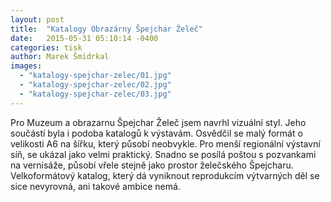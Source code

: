```yaml
---
layout: post
title:  "Katalogy Obrazárny Špejchar Želeč"
date:   2015-05-31 05:10:14 -0400
categories: tisk
author: Marek Šmidrkal
images:
  - "katalogy-spejchar-zelec/01.jpg"
  - "katalogy-spejchar-zelec/02.jpg"
  - "katalogy-spejchar-zelec/03.jpg"
---
```

Pro Muzeum a obrazarnu Špejchar Želeč jsem navrhl vizuální styl. Jeho součástí byla i podoba katalogů k výstavám. Osvědčil se malý formát o velikosti A6 na šířku, který působí neobvykle. Pro menší regionální výstavní síň, se ukázal jako velmi praktický. Snadno se posílá poštou s pozvankami na vernisáže, působí vřele stejně jako prostor želečského Špejcharu. Velkoformátový katalog, který dá vyniknout reprodukcím výtvarných děl se sice nevyrovná, ani takové ambice nemá. 
